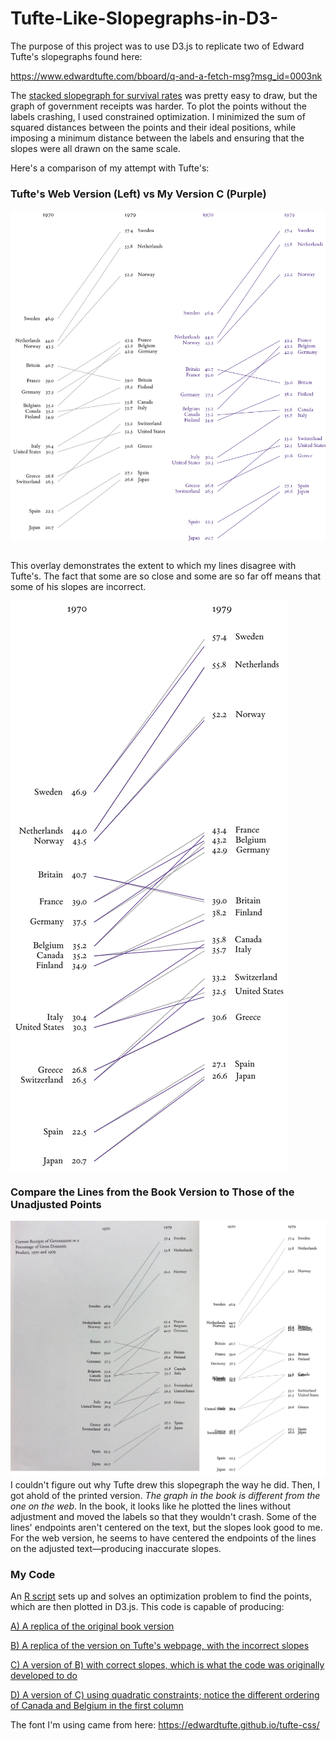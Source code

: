 # Tufte-Like-Slopegraphs-in-D3-

The purpose of this project was to use D3.js to replicate two of Edward Tufte's slopegraphs found here:

https://www.edwardtufte.com/bboard/q-and-a-fetch-msg?msg_id=0003nk

The [stacked slopegraph for survival rates](https://zrvc.github.io/Tufte-Like-Slopegraphs-in-D3-/TufteGillSansStyle.html) was pretty easy to draw, but the graph of government receipts was harder. To plot the points without the labels crashing, I used constrained optimization. I minimized the sum of squared distances between the points and their ideal positions, while imposing a minimum distance between the labels and ensuring that the slopes were all drawn on the same scale.

Here's a comparison of my attempt with Tufte's:

### Tufte's Web Version (Left) vs My Version C (Purple)

<img align="middle" src="https://github.com/ZRVc/Tufte-Like-Slopegraphs-in-D3-/blob/master/images/TufteVsMineSBS.png" width="890">



<br>This overlay demonstrates the extent to which my lines disagree with Tufte's. The fact that some are so close and some are so far off means that some of his slopes are incorrect.

<img align="middle" src="https://github.com/ZRVc/Tufte-Like-Slopegraphs-in-D3-/blob/master/images/TufteVsMineOverlay.png">

### Compare the Lines from the Book Version to Those of the Unadjusted Points

<img src="https://github.com/ZRVc/Tufte-Like-Slopegraphs-in-D3-/blob/master/images/TufteBookVsCrash.jpg">
I couldn't figure out why Tufte drew this slopegraph the way he did. Then, I got ahold of the printed version. <i>The graph in the book is different from the one on the web</i>. In the book, it looks like he plotted the lines without adjustment and moved the labels so that they wouldn't crash. Some of the lines' endpoints aren't centered on the text, but the slopes look good to me. For the web version, he seems to have centered the endpoints of the lines on the adjusted text⁠—producing inaccurate slopes.

### My Code
An [R script](https://github.com/ZRVc/Tufte-Like-Slopegraphs-in-D3-/blob/master/ROI5.R) sets up and solves an optimization problem to find the points, which are then plotted in D3.js. This code is capable of producing:

[A) A replica of the original book version](https://zrvc.github.io/Tufte-Like-Slopegraphs-in-D3-/TufteCorrect.html)

[B) A replica of the version on Tufte's webpage, with the incorrect slopes](https://zrvc.github.io/Tufte-Like-Slopegraphs-in-D3-/TufteIncorrect.html)

[C) A version of B) with correct slopes, which is what the code was originally developed to do](https://zrvc.github.io/Tufte-Like-Slopegraphs-in-D3-/TufteNewCorrect.html)

[D) A version of C) using quadratic constraints; notice the different ordering of Canada and Belgium in the first column](https://zrvc.github.io/Tufte-Like-Slopegraphs-in-D3-/TufteQuadratic124.html)

The font I'm using came from here:
https://edwardtufte.github.io/tufte-css/
